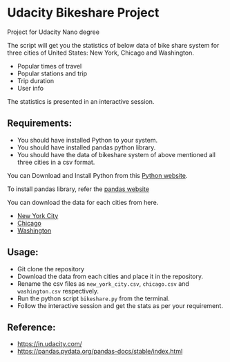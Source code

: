 # Udacity Bikeshare Project
Project for Udacity Nano degree

The script will get you the statistics of below data of bike share system for three cities of United States: New York, Chicago and Washington.

- Popular times of travel
- Popular stations and trip
- Trip duration
- User info

The statistics is presented in an interactive session.

## Requirements:

- You should have installed Python to your system.
- You should have installed pandas python library.
- You should have the data of bikeshare system of above mentioned all three cities in a csv format.

You can Download and Install Python from this [Python website](https://www.python.org/downloads/).

To install pandas library, refer the [pandas website](https://pandas.pydata.org/pandas-docs/stable/install.html)

You can download the data for each cities from here.
- [New York City](https://www.citibikenyc.com/system-data)
- [Chicago](https://www.divvybikes.com/system-data)
- [Washington](https://www.capitalbikeshare.com/system-data)

## Usage:

- Git clone the repository
- Download the data from each cities and place it in the repository.
- Rename the csv files as `new_york_city.csv`, `chicago.csv` and `washington.csv` respectively.
- Run the python script `bikeshare.py` from the terminal.
- Follow the interactive session and get the stats as per your requirement.

## Reference:

- https://in.udacity.com/
- https://pandas.pydata.org/pandas-docs/stable/index.html

